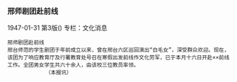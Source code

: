 ### 邢师剧团赴前线

1947-01-31
第3版()
专栏：文化消息

    邢师剧团赴前线
    邢台师范的学生剧团于年前成立以来，曾在邢台六区巡回演出“白毛女”，深受群众欢迎。现在，该团为了响应教育厅及行署教育处号召在寒假出发前线作文化劳军，已于本月十六日开赴××前线工作。全团男女学生共六十余人，由该校三位教员率领。
                （本报讯）
